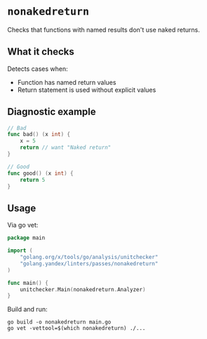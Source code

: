 # `nonakedreturn`

Checks that functions with named results don't use naked returns.

## What it checks

Detects cases when:
- Function has named return values
- Return statement is used without explicit values

## Diagnostic example

```go
// Bad
func bad() (x int) {
    x = 5
    return // want "Naked return"
}

// Good
func good() (x int) {
    return 5
}
```

## Usage

Via go vet:

```go
package main

import (
    "golang.org/x/tools/go/analysis/unitchecker"
    "golang.yandex/linters/passes/nonakedreturn"
)

func main() {
    unitchecker.Main(nonakedreturn.Analyzer)
}
```

Build and run:

```
go build -o nonakedreturn main.go
go vet -vettool=$(which nonakedreturn) ./...
```
